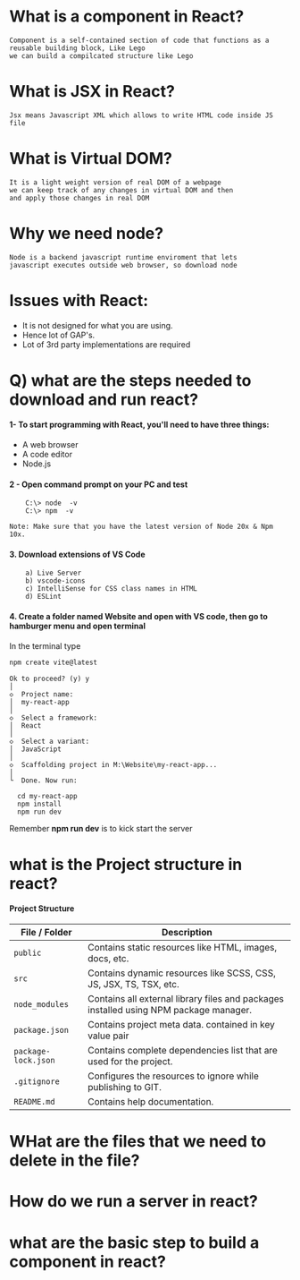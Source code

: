 # What is a component in React?
```text
Component is a self-contained section of code that functions as a reusable building block, Like Lego
we can build a compilcated structure like Lego
```

# What is JSX in React?
```text
Jsx means Javascript XML which allows to write HTML code inside JS file
```

# What is Virtual DOM?
```text
It is a light weight version of real DOM of a webpage
we can keep track of any changes in virtual DOM and then
and apply those changes in real DOM
```

# Why we need node?
```text
Node is a backend javascript runtime enviroment that lets
javascript executes outside web browser, so download node
```

# Issues with React:
- It is not designed for what you are using.
- Hence lot of GAP's.
- Lot of 3rd party implementations are required

# Q) what are the steps needed to download and run react?
#### 1- To start programming with React, you'll need to have three things:

- A web browser
- A code editor
- Node.js

 #### 2 - Open command prompt on your PC and test

		C:\> node  -v				
		C:\> npm  -v

	Note: Make sure that you have the latest version of Node 20x & Npm 10x.

#### 3. Download extensions of VS Code

		a) Live Server
		b) vscode-icons
		c) IntelliSense for CSS class names in HTML
		d) ESLint
  
#### 4. Create a folder named Website and open with VS code, then go to hamburger menu and open terminal

In the terminal type

```sh
npm create vite@latest
```

```plaintext
Ok to proceed? (y) y
│
◇  Project name:
│  my-react-app
│
◇  Select a framework:
│  React
│
◇  Select a variant:
│  JavaScript
│
◇  Scaffolding project in M:\Website\my-react-app...
│
└  Done. Now run:

  cd my-react-app
  npm install
  npm run dev
```

Remember **npm run dev** is to kick start the server

# what is the Project structure in react?
#### Project Structure

| File / Folder       | Description |
|---------------------|-------------|
| `public`           | Contains static resources like HTML, images, docs, etc. |
| `src`              | Contains dynamic resources like SCSS, CSS, JS, JSX, TS, TSX, etc. |
| `node_modules`     | Contains all external library files and packages installed using NPM package manager. |
| `package.json`     | Contains project meta data. contained in key value pair|
| `package-lock.json` | Contains complete dependencies list that are used for the project. |
| `.gitignore`       | Configures the resources to ignore while publishing to GIT. |
| `README.md`        | Contains help documentation. |

# WHat are the files that we need to delete in the file?
# How do we run a server in react?
# what are the basic step to build a component in react?
